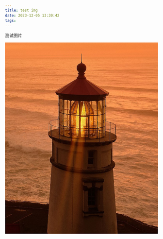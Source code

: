 ```yaml
---
title: test img
date: 2023-12-05 13:30:42
tags:
---
```


测试图片

![](test-img/2023-12-05-16-33-56-image.png)

